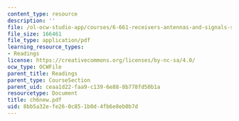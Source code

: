 ```yaml
---
content_type: resource
description: ''
file: /ol-ocw-studio-app/courses/6-661-receivers-antennas-and-signals-spring-2003/8bb5a32efe260c851b0d4fb6e8eb0b7d_ch6new.pdf
file_size: 166461
file_type: application/pdf
learning_resource_types:
- Readings
license: https://creativecommons.org/licenses/by-nc-sa/4.0/
ocw_type: OCWFile
parent_title: Readings
parent_type: CourseSection
parent_uid: ceaa1d22-faa9-c139-6e88-8b778fd50b1a
resourcetype: Document
title: ch6new.pdf
uid: 8bb5a32e-fe26-0c85-1b0d-4fb6e8eb0b7d
---
```

